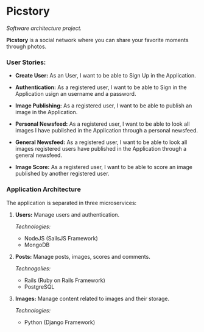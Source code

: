 # Picstory
*Software architecture project.*

**Picstory** is a social network where you can share your favorite moments through photos.

### User Stories:

*   **Create User:** As an User, I want to be able to Sign Up in the Application.

*   **Authentication:** As a registered user, I want to be able to Sign in the Application usign an username and a password.

*   **Image Publishing:**  As a registered user, I want to be able to publish an image in the Application.

*   **Personal Newsfeed:** As a registered user, I want to be able to look all images I have published in the Application through a personal newsfeed.

*   **General Newsfeed:** As a registered user, I want to be able to look all images registered users have published in the Application through a general newsfeed.

*   **Image Score:** As a registered user, I want to be able to score an image published by another registered user.

### Application Architecture

The application is separated in three microservices:

1.  **Users:** Manage users and authentication.

    *Technologies:*
    *   NodeJS (SailsJS Framework)
    *   MongoDB


2.  **Posts:** Manage posts, images, scores and comments.

    *Technogolies:*
    *   Rails (Ruby on Rails Framework)
    *   PostgreSQL


3.  **Images:** Manage content related to images and their storage.

    *Technologies:*
    *   Python (Django Framework)
